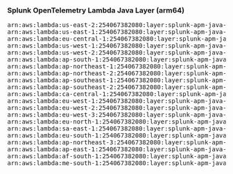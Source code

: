 <h3>Splunk OpenTelemetry Lambda Java Layer (arm64)</h3>

<pre>
arn:aws:lambda:us-east-2:254067382080:layer:splunk-apm-java-arm:8
arn:aws:lambda:us-east-1:254067382080:layer:splunk-apm-java-arm:8
arn:aws:lambda:eu-central-1:254067382080:layer:splunk-apm-java-arm:8
arn:aws:lambda:us-west-1:254067382080:layer:splunk-apm-java-arm:8
arn:aws:lambda:us-west-2:254067382080:layer:splunk-apm-java-arm:8
arn:aws:lambda:ap-south-1:254067382080:layer:splunk-apm-java-arm:8
arn:aws:lambda:ap-northeast-1:254067382080:layer:splunk-apm-java-arm:8
arn:aws:lambda:ap-northeast-2:254067382080:layer:splunk-apm-java-arm:8
arn:aws:lambda:ap-southeast-1:254067382080:layer:splunk-apm-java-arm:8
arn:aws:lambda:ap-southeast-2:254067382080:layer:splunk-apm-java-arm:8
arn:aws:lambda:ca-central-1:254067382080:layer:splunk-apm-java-arm:8
arn:aws:lambda:eu-west-1:254067382080:layer:splunk-apm-java-arm:8
arn:aws:lambda:eu-west-2:254067382080:layer:splunk-apm-java-arm:8
arn:aws:lambda:eu-west-3:254067382080:layer:splunk-apm-java-arm:8
arn:aws:lambda:eu-north-1:254067382080:layer:splunk-apm-java-arm:8
arn:aws:lambda:sa-east-1:254067382080:layer:splunk-apm-java-arm:8
arn:aws:lambda:eu-south-1:254067382080:layer:splunk-apm-java-arm:8
arn:aws:lambda:ap-northeast-3:254067382080:layer:splunk-apm-java-arm:8
arn:aws:lambda:ap-east-1:254067382080:layer:splunk-apm-java-arm:8
arn:aws:lambda:af-south-1:254067382080:layer:splunk-apm-java-arm:8
arn:aws:lambda:me-south-1:254067382080:layer:splunk-apm-java-arm:8
</pre>
